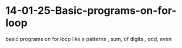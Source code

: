 # 14-01-25-Basic-programs-on-for-loop
basic programs on for loop like a patterns , sum, of digits , odd, even
